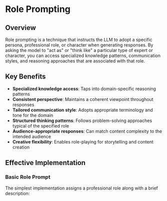 # Role Prompting

## Overview

Role prompting is a technique that instructs the LLM to adopt a specific persona, professional role, or character when generating responses. By asking the model to "act as" or "think like" a particular type of expert or character, you can access specialized knowledge patterns, communication styles, and reasoning approaches that are associated with that role.

## Key Benefits

- **Specialized knowledge access**: Taps into domain-specific reasoning patterns
- **Consistent perspective**: Maintains a coherent viewpoint throughout responses
- **Tailored communication style**: Adopts appropriate terminology and tone for the domain
- **Structured thinking patterns**: Follows problem-solving approaches typical of the specified role
- **Audience-appropriate responses**: Can match content complexity to the intended audience
- **Creative flexibility**: Enables role-playing for storytelling and content creation

## Effective Implementation

### Basic Role Prompt

The simplest implementation assigns a professional role along with a brief description:

